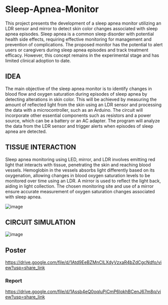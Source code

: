 # Sleep-Apnea-Monitor

This project presents the development of a sleep apnea monitor utilizing an LDR sensor
and mirror to detect skin color changes associated with sleep apnea episodes. Sleep
apnea is a common sleep disorder with potential health side effects, requiring effective
monitoring for management and prevention of complications. The proposed monitor
has the potential to alert users or caregivers during sleep apnea episodes and track
treatment efficacy. However, this concept remains in the experimental stage and has
limited clinical adoption to date.

## IDEA

The main objective of the sleep apnea monitor is to identify changes in
blood flow and oxygen saturation during episodes of sleep apnea by
detecting alterations in skin color. This will be achieved by measuring the
amount of reflected light from the skin using an LDR sensor and
processing the data with a microcontroller, such as an Arduino. The circuit
will incorporate other essential components such as resistors and a power
source, which can be a battery or an AC adapter. The program will analyze
the data from the LDR sensor and trigger alerts when episodes of sleep
apnea are detected.

## TISSUE INTERACTION

Sleep apnea monitoring using LED, mirror, and LDR involves
emitting red light that interacts with tissue, penetrating the
skin and reaching blood vessels. Hemoglobin in the vessels
absorbs light differently based on its oxygenation, allowing
changes in blood oxygen saturation levels to be monitored
over time using an LDR. A mirror is used to reflect the light
back, aiding in light collection. The chosen monitoring site
and use of a mirror ensure accurate measurement of oxygen
saturation changes associated with sleep apnea.

![image](https://github.com/somaiaahmed/Sleep-Apnea-Monitor/assets/52898207/183a90f5-8eda-4769-8d78-53e143ce0165)

## CIRCUIT SIMULATION

![image](https://github.com/somaiaahmed/Sleep-Apnea-Monitor/assets/52898207/1b84559e-904b-4fa2-aa78-163bb1a1e573)

## Poster

https://drive.google.com/file/d/1Atd9EeBZMnClLXdyVzxaR4bZdCgcNdfo/view?usp=share_link

### Report

https://drive.google.com/file/d/1Assb4eQ0oqluPjCmP6lokhBCenJ67m8q/view?usp=share_link


